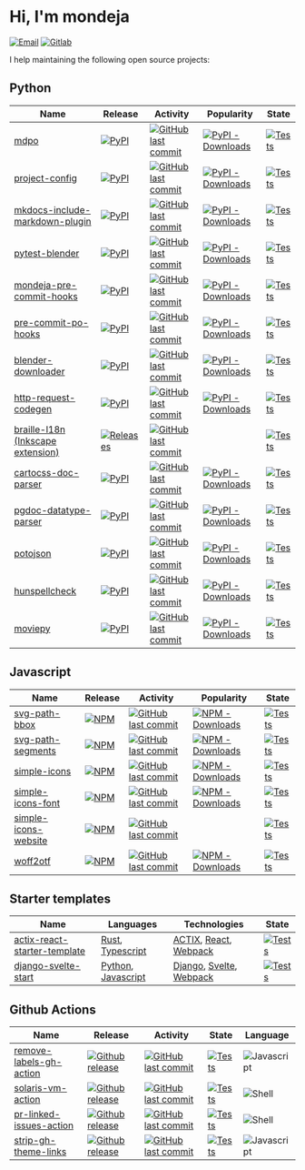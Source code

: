 # Hi, I'm mondeja

[![Email][email-badge]][email-link] [![Gitlab][gitlab-badge]][gitlab-link]

I help maintaining the following open source projects:

## Python

| Name | Release | Activity | Popularity | State |
| --- | --- | ---- | --- | --- |
| [mdpo][mdpo-github] | [![PyPI][mdpo-pypi-badge]][mdpo-pypi-link] | [![GitHub last commit][mdpo-last-commit-badge]][mdpo-last-commit-link] | [![PyPI - Downloads][mdpo-pypi-downloads-badge]][mdpo-pypi-downloads-link] | [![Tests][mdpo-state-badge]][mdpo-state-link] |
| [project-config][project-config-github] | [![PyPI][project-config-pypi-badge]][project-config-pypi-link] | [![GitHub last commit][project-config-last-commit-badge]][project-config-last-commit-link] | [![PyPI - Downloads][project-config-pypi-downloads-badge]][project-config-pypi-downloads-link] |  [![Tests][project-config-state-badge]][project-config-state-link] |
| [mkdocs-include-markdown-plugin][mkdocs-include-markdown-plugin-github] | [![PyPI][mkdocs-include-markdown-plugin-pypi-badge]][mkdocs-include-markdown-plugin-pypi-link] | [![GitHub last commit][mkdocs-include-markdown-plugin-last-commit-badge]][mkdocs-include-markdown-plugin-last-commit-link] | [![PyPI - Downloads][mkdocs-include-markdown-plugin-pypi-downloads-badge]][mkdocs-include-markdown-plugin-pypi-downloads-link] |  [![Tests][mkdocs-include-markdown-plugin-state-badge]][mkdocs-include-markdown-plugin-state-link] |
| [pytest-blender][pytest-blender-github] | [![PyPI][pytest-blender-pypi-badge]][pytest-blender-pypi-link] | [![GitHub last commit][pytest-blender-last-commit-badge]][pytest-blender-last-commit-link] | [![PyPI - Downloads][pytest-blender-pypi-downloads-badge]][pytest-blender-pypi-downloads-link] | [![Tests][pytest-blender-state-badge]][pytest-blender-state-link] |
| [mondeja-pre-commit-hooks][mondeja-pre-commit-hooks-github] | [![PyPI][mondeja-pre-commit-hooks-pypi-badge]][mondeja-pre-commit-hooks-pypi-link] | [![GitHub last commit][mondeja-pre-commit-hooks-last-commit-badge]][mondeja-pre-commit-hooks-last-commit-link] | [![PyPI - Downloads][mondeja-pre-commit-hooks-pypi-downloads-badge]][mondeja-pre-commit-hooks-pypi-downloads-link] | [![Tests][mondeja-pre-commit-hooks-state-badge]][mondeja-pre-commit-hooks-state-link] |
| [pre-commit-po-hooks][pre-commit-po-hooks-github] | [![PyPI][pre-commit-po-hooks-pypi-badge]][pre-commit-po-hooks-pypi-link] | [![GitHub last commit][pre-commit-po-hooks-last-commit-badge]][pre-commit-po-hooks-last-commit-link] | [![PyPI - Downloads][pre-commit-po-hooks-pypi-downloads-badge]][pre-commit-po-hooks-pypi-downloads-link] | [![Tests][pre-commit-po-hooks-state-badge]][pre-commit-po-hooks-state-link] |
| [blender-downloader][blender-downloader-github] | [![PyPI][blender-downloader-pypi-badge]][blender-downloader-pypi-link] | [![GitHub last commit][blender-downloader-last-commit-badge]][blender-downloader-last-commit-link] | [![PyPI - Downloads][blender-downloader-pypi-downloads-badge]][blender-downloader-pypi-downloads-link] | [![Tests][blender-downloader-state-badge]][blender-downloader-state-link] |
| [http-request-codegen][http-request-codegen-github] | [![PyPI][http-request-codegen-pypi-badge]][http-request-codegen-pypi-link] | [![GitHub last commit][http-request-codegen-last-commit-badge]][http-request-codegen-last-commit-link] | [![PyPI - Downloads][http-request-codegen-pypi-downloads-badge]][http-request-codegen-pypi-downloads-link] | [![Tests][http-request-codegen-state-badge]][http-request-codegen-state-link] |
| [braille-l18n (Inkscape extension)][inkscape-braille-l18n-ext-github] | [![Releases][inkscape-braille-l18n-ext-releases-badge]][inkscape-braille-l18n-ext-releases-link] | [![GitHub last commit][inkscape-braille-l18n-ext-last-commit-badge]][inkscape-braille-l18n-ext-last-commit-link] |  | [![Tests][inkscape-braille-l18n-ext-state-badge]][inkscape-braille-l18n-ext-state-link] |
| [cartocss-doc-parser][cartocss-doc-parser-github] | [![PyPI][cartocss-doc-parser-pypi-badge]][cartocss-doc-parser-pypi-link] | [![GitHub last commit][cartocss-doc-parser-last-commit-badge]][cartocss-doc-parser-last-commit-link] | [![PyPI - Downloads][cartocss-doc-parser-pypi-downloads-badge]][cartocss-doc-parser-pypi-downloads-link] | [![Tests][cartocss-doc-parser-state-badge]][cartocss-doc-parser-state-link] |
| [pgdoc-datatype-parser][pgdoc-datatype-parser-github] | [![PyPI][pgdoc-datatype-parser-pypi-badge]][pgdoc-datatype-parser-pypi-link] | [![GitHub last commit][pgdoc-datatype-parser-last-commit-badge]][pgdoc-datatype-parser-last-commit-link] | [![PyPI - Downloads][pgdoc-datatype-parser-pypi-downloads-badge]][pgdoc-datatype-parser-pypi-downloads-link] | [![Tests][pgdoc-datatype-parser-state-badge]][pgdoc-datatype-parser-state-link] |
| [potojson][potojson-github] | [![PyPI][potojson-pypi-badge]][potojson-pypi-link] | [![GitHub last commit][potojson-last-commit-badge]][potojson-last-commit-link] | [![PyPI - Downloads][potojson-pypi-downloads-badge]][potojson-pypi-downloads-link] | [![Tests][potojson-state-badge]][potojson-state-link] |
| [hunspellcheck][hunspellcheck-github] | [![PyPI][hunspellcheck-pypi-badge]][hunspellcheck-pypi-link] | [![GitHub last commit][hunspellcheck-last-commit-badge]][hunspellcheck-last-commit-link] | [![PyPI - Downloads][hunspellcheck-pypi-downloads-badge]][hunspellcheck-pypi-downloads-link] | [![Tests][hunspellcheck-state-badge]][hunspellcheck-state-link] |
| [moviepy][moviepy-github] | [![PyPI][moviepy-pypi-badge]][moviepy-pypi-link] | [![GitHub last commit][moviepy-last-commit-badge]][moviepy-last-commit-link] | [![PyPI - Downloads][moviepy-pypi-downloads-badge]][moviepy-pypi-downloads-link] | [![Tests][moviepy-state-badge]][moviepy-state-link] |

## Javascript

| Name | Release | Activity | Popularity | State |
| --- | --- | ---- | --- | --- |
| [svg-path-bbox][svg-path-bbox-github] | [![NPM][svg-path-bbox-npm-badge]][svg-path-bbox-npm-link] | [![GitHub last commit][svg-path-bbox-last-commit-badge]][svg-path-bbox-last-commit-link] | [![NPM - Downloads][svg-path-bbox-npm-downloads-badge]][svg-path-bbox-npm-link] | [![Tests][svg-path-bbox-state-badge]][svg-path-bbox-state-link] |
| [svg-path-segments][svg-path-segments-github] | [![NPM][svg-path-segments-npm-badge]][svg-path-segments-npm-link] | [![GitHub last commit][svg-path-segments-last-commit-badge]][svg-path-segments-last-commit-link] | [![NPM - Downloads][svg-path-segments-npm-downloads-badge]][svg-path-segments-npm-link] | [![Tests][svg-path-segments-state-badge]][svg-path-segments-state-link] |
| [simple-icons][simple-icons-github] | [![NPM][simple-icons-npm-badge]][simple-icons-npm-link] | [![GitHub last commit][simple-icons-last-commit-badge]][simple-icons-last-commit-link] | [![NPM - Downloads][simple-icons-npm-downloads-badge]][simple-icons-npm-link] | [![Tests][simple-icons-state-badge]][simple-icons-state-link] |
| [simple-icons-font][simple-icons-font-github] | [![NPM][simple-icons-font-npm-badge]][simple-icons-font-npm-link] | [![GitHub last commit][simple-icons-font-last-commit-badge]][simple-icons-font-last-commit-link] | [![NPM - Downloads][simple-icons-font-npm-downloads-badge]][simple-icons-font-npm-link] | [![Tests][simple-icons-font-state-badge]][simple-icons-font-state-link] |
| [simple-icons-website][simple-icons-website-github] | [![NPM][simple-icons-website-badge]][simple-icons-website-link] | [![GitHub last commit][simple-icons-website-last-commit-badge]][simple-icons-website-last-commit-link] |  | [![Tests][simple-icons-website-state-badge]][simple-icons-website-state-link] |
| [woff2otf][woff2otf-github] | [![NPM][woff2otf-npm-badge]][woff2otf-npm-link] | [![GitHub last commit][woff2otf-last-commit-badge]][woff2otf-last-commit-link] | [![NPM - Downloads][woff2otf-npm-downloads-badge]][woff2otf-npm-link] | [![Tests][woff2otf-state-badge]][woff2otf-state-link] |

## Starter templates

| Name | Languages | Technologies | State |
| --- | --- | --- | --- |
| [actix-react-starter-template][actix-react-starter-template-github] | [Rust], [Typescript] | [ACTIX], [React], [Webpack] | [![Tests][actix-react-starter-template-state-badge]][actix-react-starter-template-state-link] |
| [django-svelte-start][django-svelte-start-github] | [Python], [Javascript] | [Django], [Svelte], [Webpack] | [![Tests][django-svelte-start-state-badge]][django-svelte-start-state-link] |

## Github Actions

| Name | Release | Activity | State | Language
| --- | --- | --- | --- | --- |
| [remove-labels-gh-action][remove-labels-gh-action-github] | [![Github release][remove-labels-gh-action-release-badge]][remove-labels-gh-action-release-link] | [![GitHub last commit][remove-labels-gh-action-last-commit-badge]][remove-labels-gh-action-last-commit-link] | [![Tests][remove-labels-gh-action-state-badge]][remove-labels-gh-action-state-link] | ![Javascript][javascript] |
| [solaris-vm-action][solaris-vm-action-github] | [![Github release][solaris-vm-action-release-badge]][solaris-vm-action-release-link] | [![GitHub last commit][solaris-vm-action-last-commit-badge]][solaris-vm-action-last-commit-link] | [![Tests][solaris-vm-action-state-badge]][solaris-vm-action-state-link] | ![Shell][shell] |
| [pr-linked-issues-action][pr-linked-issues-action-github] | [![Github release][pr-linked-issues-action-release-badge]][pr-linked-issues-action-release-link] | [![GitHub last commit][pr-linked-issues-action-last-commit-badge]][pr-linked-issues-action-last-commit-link] | [![Tests][pr-linked-issues-action-state-badge]][pr-linked-issues-action-state-link] | ![Shell][shell] |
| [strip-gh-theme-links][strip-gh-theme-links-github] | [![Github release][strip-gh-theme-links-release-badge]][strip-gh-theme-links-release-link] | [![GitHub last commit][strip-gh-theme-links-last-commit-badge]][strip-gh-theme-links-last-commit-link] | [![Tests][strip-gh-theme-links-state-badge]][strip-gh-theme-links-state-link] | ![Javascript][javascript] |


<!-- LINKS -->

<!-- Introduction links -->

[email-badge]: https://img.shields.io/badge/-mondejar1994@gmail.com-c14438?style=flat-square&logo=gmail&logoColor=white&link=mailto:mondejar1994@gmail.com
[email-link]: mailto:mondejar1994@gmail.com

[gitlab-badge]: https://img.shields.io/badge/-mondeja-292961?style=flat-square&logo=gitlab&logoColor=white
[gitlab-link]: https://gitlab.com/mondeja

<!-- End: Introduction links -->

<!-- Python projects links -->
   
[mdpo-github]: https://github.com/mondeja/mdpo
[mdpo-pypi-badge]: https://img.shields.io/pypi/v/mdpo?style=flat-square&logo=python&logoColor=white
[mdpo-pypi-link]: https://pypi.org/project/mdpo
[mdpo-last-commit-badge]: https://img.shields.io/github/last-commit/mondeja/mdpo?style=flat-square
[mdpo-last-commit-link]: https://github.com/mondeja/mdpo/commits
[mdpo-pypi-downloads-badge]: https://img.shields.io/pypi/dm/mdpo?style=flat-square
[mdpo-pypi-downloads-link]: https://pypistats.org/packages/mdpo
[mdpo-stars-badge]: https://img.shields.io/github/stars/mondeja/mdpo?label=%E2%99%A1&logo=invalid&style=social
[mdpo-stars-link]: https://github.com/mondeja/mdpo/stargazers
[mdpo-state-badge]: https://img.shields.io/github/workflow/status/mondeja/mdpo/CI?logo=github&label=tests&style=flat-square
[mdpo-state-link]: https://github.com/mondeja/mdpo/actions?query=workflow%3ACI

[project-config-github]: https://github.com/mondeja/project-config
[project-config-pypi-badge]: https://img.shields.io/pypi/v/project-config?style=flat-square&logo=python&logoColor=white
[project-config-pypi-link]: https://pypi.org/project/project-config
[project-config-last-commit-badge]: https://img.shields.io/github/last-commit/mondeja/project-config?style=flat-square
[project-config-last-commit-link]: https://github.com/mondeja/project-config/commits
[project-config-pypi-downloads-badge]: https://img.shields.io/pypi/dm/project-config?style=flat-square
[project-config-pypi-downloads-link]: https://pypistats.org/packages/project-config
[project-config-state-badge]: https://img.shields.io/github/workflow/status/mondeja/project-config/CI?logo=github&label=tests&style=flat-square
[project-config-state-link]: https://github.com/mondeja/project-config/actions?query=workflow%3ACI

[mkdocs-include-markdown-plugin-github]: https://github.com/mondeja/mkdocs-include-markdown-plugin
[mkdocs-include-markdown-plugin-pypi-badge]: https://img.shields.io/pypi/v/mkdocs-include-markdown-plugin?style=flat-square&logo=python&logoColor=white
[mkdocs-include-markdown-plugin-pypi-link]: https://pypi.org/project/mkdocs-include-markdown-plugin
[mkdocs-include-markdown-plugin-last-commit-badge]: https://img.shields.io/github/last-commit/mondeja/mkdocs-include-markdown-plugin?style=flat-square
[mkdocs-include-markdown-plugin-last-commit-link]: https://github.com/mondeja/mkdocs-include-markdown-plugin/commits
[mkdocs-include-markdown-plugin-pypi-downloads-badge]: https://img.shields.io/pypi/dm/mkdocs-include-markdown-plugin?style=flat-square
[mkdocs-include-markdown-plugin-pypi-downloads-link]: https://pypistats.org/packages/mkdocs-include-markdown-plugin
[mkdocs-include-markdown-plugin-state-badge]: https://img.shields.io/github/workflow/status/mondeja/mkdocs-include-markdown-plugin/CI?logo=github&label=tests&style=flat-square
[mkdocs-include-markdown-plugin-state-link]: https://github.com/mondeja/mkdocs-include-markdown-plugin/actions?query=workflow%3ACI

[mondeja-pre-commit-hooks-github]: https://github.com/mondeja/pre-commit-hooks
[mondeja-pre-commit-hooks-pypi-badge]: https://img.shields.io/pypi/v/mondeja-pre-commit-hooks?style=flat-square&logo=python&logoColor=white
[mondeja-pre-commit-hooks-pypi-link]: https://pypi.org/project/mondeja-pre-commit-hooks
[mondeja-pre-commit-hooks-last-commit-badge]: https://img.shields.io/github/last-commit/mondeja/pre-commit-hooks?style=flat-square
[mondeja-pre-commit-hooks-last-commit-link]: https://github.com/mondeja/pre-commit-hooks/commits
[mondeja-pre-commit-hooks-pypi-downloads-badge]: https://img.shields.io/pypi/dm/mondeja-pre-commit-hooks?style=flat-square
[mondeja-pre-commit-hooks-pypi-downloads-link]: https://pypistats.org/packages/mondeja-pre-commit-hooks
[mondeja-pre-commit-hooks-state-badge]: https://img.shields.io/github/workflow/status/mondeja/pre-commit-hooks/CI?logo=github&label=tests&style=flat-square
[mondeja-pre-commit-hooks-state-link]: https://github.com/mondeja/pre-commit-hooks/actions?query=workflow%CI

[pre-commit-po-hooks-github]: https://github.com/mondeja/pre-commit-po-hooks
[pre-commit-po-hooks-pypi-badge]: https://img.shields.io/pypi/v/pre-commit-po-hooks?style=flat-square&logo=python&logoColor=white
[pre-commit-po-hooks-pypi-link]: https://pypi.org/project/pre-commit-po-hooks
[pre-commit-po-hooks-last-commit-badge]: https://img.shields.io/github/last-commit/mondeja/pre-commit-po-hooks?style=flat-square
[pre-commit-po-hooks-last-commit-link]: https://github.com/mondeja/pre-commit-po-hooks/commits
[pre-commit-po-hooks-pypi-downloads-badge]: https://img.shields.io/pypi/dm/pre-commit-po-hooks?style=flat-square
[pre-commit-po-hooks-pypi-downloads-link]: https://pypistats.org/packages/pre-commit-po-hooks
[pre-commit-po-hooks-state-badge]: https://img.shields.io/github/workflow/status/mondeja/pre-commit-po-hooks/CI?logo=github&label=tests&style=flat-square
[pre-commit-po-hooks-state-link]: https://github.com/mondeja/pre-commit-po-hooks/actions?query=workflow%CI

[blender-downloader-github]: https://github.com/mondeja/blender-downloader
[blender-downloader-pypi-badge]: https://img.shields.io/pypi/v/blender-downloader?style=flat-square&logo=python&logoColor=white
[blender-downloader-pypi-link]: https://pypi.org/project/blender-downloader
[blender-downloader-last-commit-badge]: https://img.shields.io/github/last-commit/mondeja/blender-downloader?style=flat-square
[blender-downloader-last-commit-link]: https://github.com/mondeja/blender-downloader/commits
[blender-downloader-pypi-downloads-badge]: https://img.shields.io/pypi/dm/blender-downloader?style=flat-square
[blender-downloader-pypi-downloads-link]: https://pypistats.org/packages/blender-downloader-plugin
[blender-downloader-state-badge]: https://img.shields.io/github/workflow/status/mondeja/blender-downloader/CI?logo=github&label=tests&style=flat-square
[blender-downloader-state-link]: https://github.com/mondeja/blender-downloader/actions?query=workflow%CI

[http-request-codegen-github]: https://github.com/mondeja/http-request-codegen
[http-request-codegen-pypi-badge]: https://img.shields.io/pypi/v/http-request-codegen?style=flat-square&logo=python&logoColor=white
[http-request-codegen-pypi-link]: https://pypi.org/project/http-request-codegen
[http-request-codegen-last-commit-badge]: https://img.shields.io/github/last-commit/mondeja/http-request-codegen?style=flat-square
[http-request-codegen-last-commit-link]: https://github.com/mondeja/http-request-codegen/commits
[http-request-codegen-pypi-downloads-badge]: https://img.shields.io/pypi/dm/http-request-codegen?style=flat-square
[http-request-codegen-pypi-downloads-link]: https://pypistats.org/packages/http-request-codegen
[http-request-codegen-state-badge]: https://img.shields.io/github/workflow/status/mondeja/http-request-codegen/CI?label=tests&logo=github&style=flat-square
[http-request-codegen-state-link]: https://github.com/mondeja/http-request-codegen/actions?query=workflow%3ACI

[pytest-blender-github]: https://github.com/mondeja/pytest-blender
[pytest-blender-pypi-badge]: https://img.shields.io/pypi/v/pytest-blender?style=flat-square&logo=python&logoColor=white
[pytest-blender-pypi-link]: https://pypi.org/project/pytest-blender
[pytest-blender-last-commit-badge]: https://img.shields.io/github/last-commit/mondeja/pytest-blender?style=flat-square
[pytest-blender-last-commit-link]: https://github.com/mondeja/pytest-blender/commits
[pytest-blender-pypi-downloads-badge]: https://img.shields.io/pypi/dm/pytest-blender?style=flat-square
[pytest-blender-pypi-downloads-link]: https://pypistats.org/packages/pytest-blender
[pytest-blender-state-badge]: https://img.shields.io/github/workflow/status/mondeja/pytest-blender/CI?logo=github&label=tests&style=flat-square
[pytest-blender-state-link]: https://github.com/mondeja/pytest-blender/actions?query=workflow%3ACI

[inkscape-braille-l18n-ext-github]: https://github.com/mondeja/inkscape-braille-l18n-ext
[inkscape-braille-l18n-ext-releases-badge]: https://img.shields.io/github/v/release/mondeja/inkscape-braille-l18n-ext?style=flat-square&logo=github&logoColor=white&label=github
[inkscape-braille-l18n-ext-releases-link]: https://github.com/mondeja/inkscape-braille-l18n-ext/releases
[inkscape-braille-l18n-ext-last-commit-badge]: https://img.shields.io/github/last-commit/mondeja/inkscape-braille-l18n-ext?style=flat-square
[inkscape-braille-l18n-ext-last-commit-link]: https://github.com/mondeja/inkscape-braille-l18n-ext/commits
[inkscape-braille-l18n-ext-state-badge]: https://img.shields.io/github/workflow/status/mondeja/inkscape-braille-l18n-ext/CI?logo=github&label=tests&style=flat-square
[inkscape-braille-l18n-ext-state-link]: https://github.com/mondeja/inkscape-braille-l18n-ext/actions?query=workflow%3ACI

[cartocss-doc-parser-github]: https://github.com/mondeja/cartocss-doc-parser
[cartocss-doc-parser-pypi-badge]: https://img.shields.io/pypi/v/cartocss-doc-parser?style=flat-square&logo=python&logoColor=white
[cartocss-doc-parser-pypi-link]: https://pypi.org/project/cartocss-doc-parser
[cartocss-doc-parser-last-commit-badge]: https://img.shields.io/github/last-commit/mondeja/cartocss-doc-parser?style=flat-square
[cartocss-doc-parser-last-commit-link]: https://github.com/mondeja/cartocss-doc-parser/commits
[cartocss-doc-parser-pypi-downloads-badge]: https://img.shields.io/pypi/dm/cartocss-doc-parser?style=flat-square
[cartocss-doc-parser-pypi-downloads-link]: https://pypistats.org/packages/cartocss-doc-parser
[cartocss-doc-parser-state-badge]: https://img.shields.io/github/workflow/status/mondeja/cartocss-doc-parser/CI?logo=github&label=tests&style=flat-square
[cartocss-doc-parser-state-link]: https://github.com/mondeja/cartocss-doc-parser/actions?query=workflow%3ACI

[pgdoc-datatype-parser-github]: https://github.com/mondeja/pgdoc-datatype-parser
[pgdoc-datatype-parser-pypi-badge]: https://img.shields.io/pypi/v/pgdoc-datatype-parser?style=flat-square&logo=python&logoColor=white
[pgdoc-datatype-parser-pypi-link]: https://pypi.org/project/pgdoc-datatype-parser
[pgdoc-datatype-parser-last-commit-badge]: https://img.shields.io/github/last-commit/mondeja/pgdoc-datatype-parser?style=flat-square
[pgdoc-datatype-parser-last-commit-link]: https://github.com/mondeja/pgdoc-datatype-parser/commits
[pgdoc-datatype-parser-pypi-downloads-badge]: https://img.shields.io/pypi/dm/pgdoc-datatype-parser?style=flat-square
[pgdoc-datatype-parser-pypi-downloads-link]: https://pypistats.org/packages/pgdoc-datatype-parser
[pgdoc-datatype-parser-state-badge]: https://img.shields.io/github/workflow/status/mondeja/pgdoc-datatype-parser/CI?logo=github&label=tests&style=flat-square
[pgdoc-datatype-parser-state-link]: https://github.com/mondeja/pgdoc-datatype-parser/actions?query=workflow%3ACI

[potojson-github]: https://github.com/mondeja/potojson
[potojson-pypi-badge]: https://img.shields.io/pypi/v/potojson?style=flat-square&logo=python&logoColor=white
[potojson-pypi-link]: https://pypi.org/project/potojson
[potojson-last-commit-badge]: https://img.shields.io/github/last-commit/mondeja/potojson?style=flat-square
[potojson-last-commit-link]: https://github.com/mondeja/potojson/commits
[potojson-pypi-downloads-badge]: https://img.shields.io/pypi/dm/potojson?style=flat-square
[potojson-pypi-downloads-link]: https://pypistats.org/packages/potojson
[potojson-state-badge]: https://img.shields.io/github/workflow/status/mondeja/potojson/CI?logo=github&label=tests&style=flat-square
[potojson-state-link]: https://github.com/mondeja/potojson/actions?query=workflow%3ACI

[hunspellcheck-github]: https://github.com/mondeja/hunspellcheck
[hunspellcheck-pypi-badge]: https://img.shields.io/pypi/v/hunspellcheck?style=flat-square&logo=python&logoColor=white
[hunspellcheck-pypi-link]: https://pypi.org/project/hunspellcheck
[hunspellcheck-last-commit-badge]: https://img.shields.io/github/last-commit/mondeja/hunspellcheck?style=flat-square
[hunspellcheck-last-commit-link]: https://github.com/mondeja/hunspellcheck/commits
[hunspellcheck-pypi-downloads-badge]: https://img.shields.io/pypi/dm/hunspellcheck?style=flat-square
[hunspellcheck-pypi-downloads-link]: https://pypistats.org/packages/hunspellcheck
[hunspellcheck-state-badge]: https://img.shields.io/github/workflow/status/mondeja/hunspellcheck/CI?logo=github&label=tests&style=flat-square
[hunspellcheck-state-link]: https://github.com/mondeja/hunspellcheck/actions?query=workflow%3ACI

[moviepy-github]: https://github.com/Zulko/moviepy
[moviepy-pypi-badge]: https://img.shields.io/pypi/v/moviepy?style=flat-square&logo=python&logoColor=white
[moviepy-pypi-link]: https://pypi.org/project/moviepy
[moviepy-last-commit-badge]: https://img.shields.io/github/last-commit/Zulko/moviepy?style=flat-square
[moviepy-last-commit-link]: https://github.com/Zulko/moviepy/commits
[moviepy-pypi-downloads-badge]: https://img.shields.io/pypi/dm/moviepy?style=flat-square
[moviepy-pypi-downloads-link]: https://pypistats.org/packages/moviepy
[moviepy-state-badge]: https://img.shields.io/github/workflow/status/Zulko/moviepy/Run%20Test%20Suite?logo=github&label=tests&style=flat-square
[moviepy-state-link]: https://github.com/Zulko/moviepy/actions?query=workflow%3A%22Run+Test+Suite%22

<!-- End: Python projects links -->

<!-- Javascript projects links -->

[svg-path-bbox-github]: https://github.com/mondeja/svg-path-bbox
[svg-path-bbox-npm-badge]: https://img.shields.io/npm/v/svg-path-bbox?style=flat-square&logo=npm
[svg-path-bbox-npm-link]: https://www.npmjs.com/package/svg-path-bbox
[svg-path-bbox-last-commit-badge]: https://img.shields.io/github/last-commit/mondeja/svg-path-bbox?style=flat-square
[svg-path-bbox-last-commit-link]: https://github.com/mondeja/svg-path-bbox/commits
[svg-path-bbox-npm-downloads-badge]: https://img.shields.io/npm/dm/svg-path-bbox?style=flat-square
[svg-path-bbox-state-badge]: https://img.shields.io/github/workflow/status/mondeja/svg-path-bbox/CI?logo=github&label=tests&style=flat-square
[svg-path-bbox-state-link]: https://github.com/mondeja/svg-path-bbox/actions?query=workflow%3ACI

[svg-path-segments-github]: https://github.com/mondeja/svg-path-segments
[svg-path-segments-npm-badge]: https://img.shields.io/npm/v/svg-path-segments?style=flat-square&logo=npm
[svg-path-segments-npm-link]: https://www.npmjs.com/package/svg-path-segments
[svg-path-segments-last-commit-badge]: https://img.shields.io/github/last-commit/mondeja/svg-path-segments?style=flat-square
[svg-path-segments-last-commit-link]: https://github.com/mondeja/svg-path-segments/commits
[svg-path-segments-npm-downloads-badge]: https://img.shields.io/npm/dm/svg-path-segments?style=flat-square
[svg-path-segments-state-badge]: https://img.shields.io/github/workflow/status/mondeja/svg-path-segments/CI?logo=github&label=tests&style=flat-square
[svg-path-segments-state-link]: https://github.com/mondeja/svg-path-segments/actions?query=workflow%3ACI

[simple-icons-github]: https://github.com/simple-icons/simple-icons
[simple-icons-npm-badge]: https://img.shields.io/npm/v/simple-icons?style=flat-square&logo=npm
[simple-icons-npm-link]: https://www.npmjs.com/package/simple-icons
[simple-icons-last-commit-badge]: https://img.shields.io/github/last-commit/simple-icons/simple-icons?style=flat-square
[simple-icons-last-commit-link]: https://github.com/simple-icons/simple-icons/commits
[simple-icons-npm-downloads-badge]: https://img.shields.io/npm/dm/simple-icons?style=flat-square
[simple-icons-state-badge]: https://img.shields.io/github/workflow/status/simple-icons/simple-icons/Verify/develop?logo=github&label=tests&style=flat-square
[simple-icons-state-link]: https://github.com/simple-icons/simple-icons/actions?query=workflow%3ATest

[simple-icons-font-github]: https://github.com/simple-icons/simple-icons-font
[simple-icons-font-npm-badge]: https://img.shields.io/npm/v/simple-icons-font?style=flat-square&logo=npm
[simple-icons-font-npm-link]: https://www.npmjs.com/package/simple-icons-font
[simple-icons-font-last-commit-badge]: https://img.shields.io/github/last-commit/simple-icons/simple-icons-font?style=flat-square
[simple-icons-font-last-commit-link]: https://github.com/simple-icons/simple-icons-font/commits
[simple-icons-font-npm-downloads-badge]: https://img.shields.io/npm/dm/simple-icons-font?style=flat-square
[simple-icons-font-state-badge]: https://img.shields.io/github/workflow/status/simple-icons/simple-icons-font/Verify/develop?logo=github&label=tests&style=flat-square
[simple-icons-font-state-link]: https://github.com/simple-icons/simple-icons-font/actions?query=workflow%3AVerify

[simple-icons-website-github]: https://github.com/simple-icons/simple-icons-website
[simple-icons-website-badge]: https://img.shields.io/badge/dynamic/json?color=informational&label=icons&prefix=%20&logo=simpleicons&query=%24.icons.length&url=https%3A%2F%2Fraw.githubusercontent.com%2Fsimple-icons%2Fsimple-icons%2Fdevelop%2F_data%2Fsimple-icons.json
[simple-icons-website-link]: https://simpleicons.org
[simple-icons-website-last-commit-badge]: https://img.shields.io/github/last-commit/simple-icons/simple-icons-website?style=flat-square
[simple-icons-website-last-commit-link]: https://github.com/simple-icons/simple-icons-website/commits
[simple-icons-website-state-badge]: https://img.shields.io/github/workflow/status/simple-icons/simple-icons-website/Verify/master?logo=github&label=tests&style=flat-square
[simple-icons-website-state-link]: https://github.com/simple-icons/simple-icons-website/actions?query=workflow%3AVerify

[woff2otf-github]: https://github.com/mondeja/woff2otf
[woff2otf-npm-badge]: https://img.shields.io/npm/v/woff2otf?style=flat-square&logo=npm
[woff2otf-npm-link]: https://www.npmjs.com/package/woff2otf
[woff2otf-last-commit-badge]: https://img.shields.io/github/last-commit/mondeja/woff2otf?style=flat-square
[woff2otf-last-commit-link]: https://github.com/mondeja/woff2otf/commits
[woff2otf-npm-downloads-badge]: https://img.shields.io/npm/dm/woff2otf?style=flat-square
[woff2otf-state-badge]: https://img.shields.io/github/workflow/status/mondeja/woff2otf/CI?logo=github&label=tests&style=flat-square
[woff2otf-state-link]: https://github.com/mondeja/woff2otf/actions?query=workflow%3ACI

<!-- End: Javascript projects links -->

<!-- Starter templates links -->

[actix-react-starter-template-github]: https://github.com/mondeja/actix-react-starter-template
[actix-react-starter-template-state-badge]: https://img.shields.io/github/workflow/status/mondeja/actix-react-starter-template/Tests?label=tests&logo=github&style=flat-square
[actix-react-starter-template-state-link]: https://github.com/mondeja/actix-react-starter-template/actions/workflows/test.yml

[django-svelte-start-github]: https://github.com/mondeja/django-svelte-start
[django-svelte-start-state-badge]: https://img.shields.io/github/workflow/status/mondeja/django-svelte-start/pre-commit?label=check&logo=github&style=flat-square
[django-svelte-start-state-link]: https://github.com/mondeja/django-svelte-start/actions/workflows/pre-commit.yml

<!-- End: Starter templates links -->

<!-- Github Actions links -->

[solaris-vm-action-github]: https://github.com/mondeja/solaris-vm-action
[solaris-vm-action-release-badge]: https://img.shields.io/github/v/release/mondeja/solaris-vm-action?logo=github&style=flat-square
[solaris-vm-action-release-link]: https://github.com/mondeja/solaris-vm-action/releases/latest
[solaris-vm-action-last-commit-badge]: https://img.shields.io/github/last-commit/mondeja/solaris-vm-action?style=flat-square
[solaris-vm-action-last-commit-link]: https://github.com/mondeja/solaris-vm-action/commits
[solaris-vm-action-state-badge]: https://img.shields.io/github/workflow/status/mondeja/solaris-vm-action/CI/v1?label=tests&logo=github&style=flat-square
[solaris-vm-action-state-link]: https://github.com/mondeja/solaris-vm-action/actions/workflows/ci.yml

[remove-labels-gh-action-github]: https://github.com/mondeja/remove-labels-gh-action
[remove-labels-gh-action-release-badge]: https://img.shields.io/github/v/release/mondeja/remove-labels-gh-action?logo=github&style=flat-square
[remove-labels-gh-action-release-link]: https://github.com/mondeja/remove-labels-gh-action/releases/latest
[remove-labels-gh-action-last-commit-badge]: https://img.shields.io/github/last-commit/mondeja/remove-labels-gh-action?style=flat-square
[remove-labels-gh-action-last-commit-link]: https://github.com/mondeja/remove-labels-gh-action/commits
[remove-labels-gh-action-state-badge]: https://img.shields.io/github/workflow/status/mondeja/remove-labels-gh-action/CI?logo=github&label=tests&style=flat-square
[remove-labels-gh-action-state-link]: https://github.com/mondeja/remove-labels-gh-action/actions?query=workflow%3ACI

[pr-linked-issues-action-github]: https://github.com/mondeja/pr-linked-issues-action
[pr-linked-issues-action-release-badge]: https://img.shields.io/github/v/release/mondeja/pr-linked-issues-action?logo=github&style=flat-square
[pr-linked-issues-action-release-link]: https://github.com/mondeja/pr-linked-issues-action/releases/latest
[pr-linked-issues-action-last-commit-badge]: https://img.shields.io/github/last-commit/mondeja/pr-linked-issues-action?style=flat-square
[pr-linked-issues-action-last-commit-link]: https://github.com/mondeja/pr-linked-issues-action/commits
[pr-linked-issues-action-state-badge]: https://img.shields.io/github/workflow/status/mondeja/pr-linked-issues-action/CI?logo=github&label=tests&style=flat-square
[pr-linked-issues-action-state-link]: https://github.com/mondeja/pr-linked-issues-action/actions?query=workflow%3ACI

[strip-gh-theme-links-github]: https://github.com/mondeja/strip-gh-theme-links
[strip-gh-theme-links-release-badge]: https://img.shields.io/github/v/release/mondeja/strip-gh-theme-links?logo=github&style=flat-square
[strip-gh-theme-links-release-link]: https://github.com/mondeja/strip-gh-theme-links/releases/latest
[strip-gh-theme-links-last-commit-badge]: https://img.shields.io/github/last-commit/mondeja/strip-gh-theme-links?style=flat-square
[strip-gh-theme-links-last-commit-link]: https://github.com/mondeja/strip-gh-theme-links/commits
[strip-gh-theme-links-state-badge]: https://img.shields.io/github/workflow/status/mondeja/strip-gh-theme-links/CI?logo=github&label=tests&style=flat-square
[strip-gh-theme-links-state-link]: https://github.com/mondeja/strip-gh-theme-links/actions?query=workflow%3ACI

<!-- End: Github Actions links -->

<!-- Language badges -->

[shell]: https://img.shields.io/static/v1?label=%20&labelColor=rgba(0,0,0,0)&message=posix&logo=gnu-bash&logoColor=white&color=77216F&style=flat-square
[bash]: https://img.shields.io/static/v1?label=%20&labelColor=rgba(0,0,0,0)&message=bash&logo=gnu-bash&logoColor=white&color=77216F&style=flat-square
[javascript]: https://img.shields.io/static/v1?label=%20&labelColor=rgba(0,0,0,0)&message=javascript&logo=javascript&logoColor=FBF152&color=FBF152&style=flat-square
[typescript]: https://img.shields.io/static/v1?label=%20&labelColor=rgba(0,0,0,0)&message=typescript&logo=javascript&logoColor=3178C6&color=3178C6&style=flat-square

<!-- End: Language badges -->

<!-- Language/techs links -->

[Rust]: https://www.rust-lang.org
[Python]: https://python.org
[Javascript]: https://www.javascript.com
[Typescript]: https://www.typescriptlang.org

[ACTIX]: https://actix.rs
[React]: https://reactjs.org
[Django]: https://www.djangoproject.com
[Svelte]: https://svelte.dev
[Webpack]: https://webpack.js.org

<!-- End: Language/techs links -->
